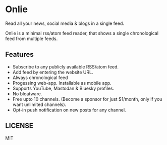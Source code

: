 # Onlie

Read all your news, social media & blogs in a single feed.

Onlie is a minimal rss/atom feed reader, that shows a single chronological feed from multiple feeds.

## Features

- Subscribe to any publicly available RSS/atom feed.
- Add feed by entering the website URL.
- Always chronological feed
- Progessing web-app. Installable as mobile app.
- Supports YouTube, Mastodan & Bluesky profiles.
- No bloatware.
- Free upto 10 channels. (Become a sponsor for just $1/month, only if you want unlimited channels).
- Opt-in push notification on new posts for any channel.

## LICENSE

MIT
